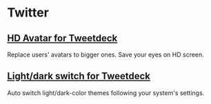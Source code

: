 # Twitter

## [HD Avatar for Tweetdeck](tweetdeck-hd-avatar.user.js?raw=true)
Replace users' avatars to bigger ones.
Save your eyes on HD screen.

## [Light/dark switch for Tweetdeck](tweetdeck-hd-avatar.user.js?raw=true)
Auto switch light/dark-color themes following your system's settings.

